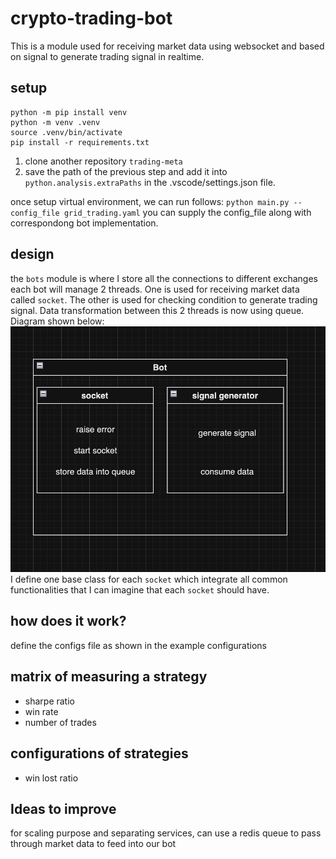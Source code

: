 # crypto-trading-bot

This is a module used for receiving market data using websocket and based on signal to generate trading signal in realtime. 

## setup
```
python -m pip install venv
python -m venv .venv
source .venv/bin/activate
pip install -r requirements.txt
```
1. clone another repository `trading-meta` 
2. save the path of the previous step and add it into `python.analysis.extraPaths` in the .vscode/settings.json file.

once setup virtual environment, we can run follows:
`python main.py --config_file grid_trading.yaml`
you can supply the config_file along with correspondong bot implementation.

## design 
the `bots` module is where I store all the connections to different exchanges
each bot will manage 2 threads. One is used for receiving market data called `socket`. The other is used for checking condition to generate trading signal. Data transformation between this 2 threads is now using queue. Diagram shown below:
![diagram](https://github.com/pingrunhuang/crypto-trading-bot/blob/master/diagram.png)
I define one base class for each `socket` which integrate all common functionalities that I can imagine that each `socket` should have.


## how does it work?
define the configs file as shown in the example configurations


## matrix of measuring a strategy
- sharpe ratio
- win rate
- number of trades

## configurations of strategies
- win lost ratio

## Ideas to improve
for scaling purpose and separating services, can use a redis queue to pass through market data to feed into our bot